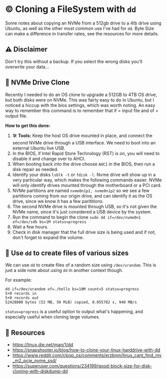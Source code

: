 # © Cloning a FileSystem with `dd`

Some notes about copying an NVMe from a 512gb drive to a 4tb drive using Ubuntu, as well as the other most common use I've had for `dd`. Byte Size can make a difference in transfer rates, see the resources for more details. 

## ⚠ Disclaimer 

Don't try this without a backup. If you select the wrong disks you'll overwrite your data... 

## 💾 NVMe Drive Clone 

Recently I needed to do an OS clone to upgrade a 512GB to 4TB OS drive, but both disks were on NVMe. This was fairly easy to do in Ubuntu, but I noticed a hiccup with the bios settings,
which was worth noting. An easy way to remember this command is to remember that if = input file and of = output file. 

**How to get this done:**
1. 🛠 **Tools:** Keep the host OS drive mounted in place, and connect the second NVMe drive through a USB interface. We need to boot into an external Ubuntu live USB. 
2. In the BIOS, if Intel Rapid Store Technology (RST) is on, you will need to disable it and change over to AHCI. 
3. When booting back into the drive choose `AHCI` in the BIOS, then run a disk repair as needed.    
4. Identify your disks `lsblk -t` or `fdisk -l`. Nvme drive will show up in a very particular way, which makes the following commands easier. 
NVMe will only identify drives mounted through the motherboard or a PCI card.  
4. NVMe partitions are named `nvme0n1p1, nvme0n1p2` so we see a few partitions coming from our origin drive, and can identify it as the OS drive, since we know it has a few parititions. 
5. The second NVMe drive is mounted through USB, so it's not given the NVMe name, since it's just considered a USB device by the system. 
6. Run the command to begin the clone `sudo dd if=/dev/nvme0n1 of=/dev/sdb bs=1M status=progress`  
7. Wait a few hours.  
8. Check in disk manager that the full drive size is being used and if not, don't forget to expand the volume. 

## 📂 Use `dd` to create files of various sizes

We can use `dd` to create files of a random size using `/dev/urandom`. This is just a side note about using `dd` in another context though. 

For example: 
```
dd if=/dev/urandom of=./hello bs=10M count=5 status=progress
5+0 records in
5+0 records out
52428800 bytes (52 MB, 50 MiB) copied, 0.055782 s, 940 MB/s
```

`status=progress` is a useful option to output what's happening, and especially useful when cloning large volumes. 

## 🚀 Resources 
- https://linux.die.net/man/1/dd
- https://snapshooter.io/blog/how-to-clone-your-linux-harddrive-with-dd 
- https://www.reddit.com/r/pop_os/comments/erzbnm/linux_cant_find_my_m2_pcie_nvme_ssd/
- https://superuser.com/questions/234199/good-block-size-for-disk-cloning-with-diskdump-dd
